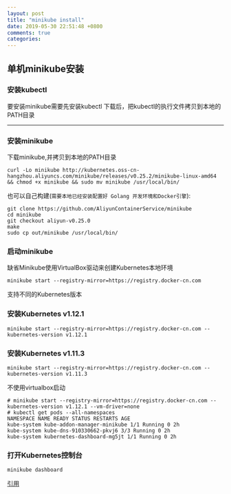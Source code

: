 ```yaml
---
layout: post
title: "minikube install"
date: 2019-05-30 22:51:48 +0800
comments: true
categories: 
---
```


## 单机minikube安装

### 安装kubectl
要安装minikube需要先安装kubectl
下载后，把kubectl的执行文件拷贝到本地的PATH目录

---
### 安装minikube
下载minikube,并拷贝到本地的PATH目录

    curl -Lo minikube http://kubernetes.oss-cn-hangzhou.aliyuncs.com/minikube/releases/v0.25.2/minikube-linux-amd64 && chmod +x minikube && sudo mv minikube /usr/local/bin/

也可以自己构建(`需要本地已经安装配置好 Golang 开发环境和Docker引擎`):

    git clone https://github.com/AliyunContainerService/minikube
    cd minikube
    git checkout aliyun-v0.25.0
    make
    sudo cp out/minikube /usr/local/bin/

### 启动minikube

缺省Minikube使用VirtualBox驱动来创建Kubernetes本地环境

    minikube start --registry-mirror=https://registry.docker-cn.com

支持不同的Kubernetes版本

### 安装Kubernetes v1.12.1

    minikube start --registry-mirror=https://registry.docker-cn.com --kubernetes-version v1.12.1

### 安装Kubernetes v1.11.3

    minikube start --registry-mirror=https://registry.docker-cn.com --kubernetes-version v1.11.3


不使用virtualbox启动

    # minikube start --registry-mirror=https://registry.docker-cn.com --kubernetes-version v1.12.1 --vm-driver=none
    # kubectl get pods --all-namespaces 
    NAMESPACE NAME READY STATUS RESTARTS AGE 
    kube-system kube-addon-manager-minikube 1/1 Running 0 2h 
    kube-system kube-dns-910330662-pkvj6 3/3 Running 0 2h
    kube-system kubernetes-dashboard-mg5jt 1/1 Running 0 2h

### 打开Kubernetes控制台

    minikube dashboard

[引用](https://yq.aliyun.com/articles/221687)